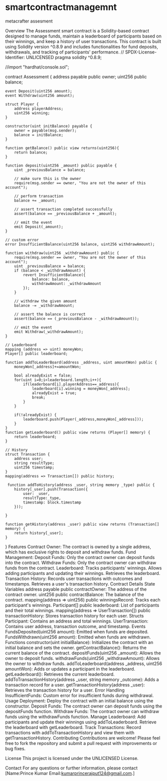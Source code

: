 
# smartcontractmanagemnt
metacrafter assesment


Overview
The Assessment smart contract is a Solidity-based contract designed to manage funds, maintain a leaderboard of participants based on their winnings, and keep a history of user transactions. This contract is built using Solidity version ^0.8.9 and includes functionalities for fund deposits, withdrawals, and tracking of participants' performance.
// SPDX-License-Identifier: UNLICENSED
pragma solidity ^0.8.9;

//import "hardhat/console.sol";

contract Assessment {
    address payable public owner;
    uint256 public balance;

    event Deposit(uint256 amount);
    event Withdraw(uint256 amount);

    struct Player {
        address playerAddress;
        uint256 winning;
    }

    constructor(uint initBalance) payable {
        owner = payable(msg.sender);
        balance = initBalance;
    }

    function getBalance() public view returns(uint256){
        return balance;
    }

    function deposit(uint256 _amount) public payable {
        uint _previousBalance = balance;

        // make sure this is the owner
        require(msg.sender == owner, "You are not the owner of this account");

        // perform transaction
        balance += _amount;

        // assert transaction completed successfully
        assert(balance == _previousBalance + _amount);

        // emit the event
        emit Deposit(_amount);
    }

    // custom error
    error InsufficientBalance(uint256 balance, uint256 withdrawAmount);

    function withdraw(uint256 _withdrawAmount) public {
        require(msg.sender == owner, "You are not the owner of this account");
        uint _previousBalance = balance;
        if (balance < _withdrawAmount) {
            revert InsufficientBalance({
                balance: balance,
                withdrawAmount: _withdrawAmount
            });
        }

        // withdraw the given amount
        balance -= _withdrawAmount;

        // assert the balance is correct
        assert(balance == (_previousBalance - _withdrawAmount));

        // emit the event
        emit Withdraw(_withdrawAmount);
    }

    // Leaderboard
    mapping (address => uint) moneyWon;
    Player[] public leaderboard;

    function addToLeaderBoard(address _address, uint amountWon) public {
        moneyWon[_address]+=amountWon;

        bool alreadyExist = false;
        for(uint i=0;i<leaderboard.length;i++){
            if(leaderboard[i].playerAddress==_address){
                leaderboard[i].winning = moneyWon[_address];
                alreadyExist = true;
                break;
            }
        }

        if(!alreadyExist) {
            leaderboard.push(Player(_address,moneyWon[_address]));
        }
    }
    function getLeaderboard() public view returns (Player[] memory) {
        return leaderboard;
    }

    // History
    struct Transaction {
        address user;
        string resultType;
        uint256 timestamp;
    }
    mapping(address => Transaction[]) public history;

     function addToHistory(address _user, string memory _type) public {
        history[_user].push(Transaction({
            user: _user,
            resultType:_type,
            timestamp: block.timestamp
        }));
        
    }

    function getHistory(address _user) public view returns (Transaction[] memory) {
        return history[_user];
    }
}
Features
Contract Owner: The contract is owned by a single address, which has exclusive rights to deposit and withdraw funds.
Fund Management:
Deposit Funds: Only the contract owner can deposit funds into the contract.
Withdraw Funds: Only the contract owner can withdraw funds from the contract.
Leaderboard:
Tracks participants' winnings.
Allows adding participants and updating their winnings.
Retrieves the leaderboard.
Transaction History:
Records user transactions with outcomes and timestamps.
Retrieves a user's transaction history.
Contract Details
State Variables
address payable public contractOwner: The address of the contract owner.
uint256 public contractBalance: The balance of the contract.
mapping(address => uint256) public winningsRecord: Tracks each participant's winnings.
Participant[] public leaderboard: List of participants and their total winnings.
mapping(address => UserTransaction[]) public transactionHistory: Stores transaction history for each user.
Structs
Participant: Contains an address and total winnings.
UserTransaction: Contains user address, transaction outcome, and timestamp.
Events
FundsDeposited(uint256 amount): Emitted when funds are deposited.
FundsWithdrawn(uint256 amount): Emitted when funds are withdrawn.
Functions
constructor(uint initialBalance): Initializes the contract with an initial balance and sets the owner.
getContractBalance(): Returns the current balance of the contract.
depositFunds(uint256 _amount): Allows the owner to deposit funds.
withdrawFunds(uint256 _withdrawAmount): Allows the owner to withdraw funds.
addToLeaderboard(address _address, uint256 amountWon): Adds or updates a participant in the leaderboard.
getLeaderboard(): Retrieves the current leaderboard.
addToTransactionHistory(address _user, string memory _outcome): Adds a transaction record for a user.
getTransactionHistory(address _user): Retrieves the transaction history for a user.
Error Handling
InsufficientFunds: Custom error for insufficient funds during withdrawal.
Usage
Deployment: Deploy the contract with an initial balance using the constructor.
Deposit Funds: The contract owner can deposit funds using the depositFunds function.
Withdraw Funds: The contract owner can withdraw funds using the withdrawFunds function.
Manage Leaderboard: Add participants and update their winnings using addToLeaderboard. Retrieve the leaderboard with getLeaderboard.
Track Transactions: Record transactions with addToTransactionHistory and view them with getTransactionHistory.
Contributing
Contributions are welcome! Please feel free to fork the repository and submit a pull request with improvements or bug fixes.

License
This project is licensed under the UNLICENSED License.

Contact
For any questions or further information, please contact [Name:Prince Kumar
Email:kumarprincerajput124@gmail.com.]
